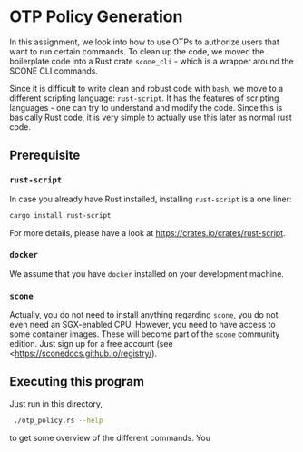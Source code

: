 # OTP Policy Generation

In this assignment, we look into how to use OTPs to authorize users that want to run
certain commands. To clean up the code, we moved the boilerplate code into a Rust crate
`scone_cli` - which is a wrapper around the SCONE CLI commands.

Since it is difficult to write clean and robust code with `bash`, we move to a different 
scripting language: `rust-script`. It has the features of scripting languages - one can
try to understand and modify the code. Since this is basically Rust code, it is very 
simple to actually use this later as normal rust code.

## Prerequisite 

### ``rust-script``
In case you already have Rust installed, installing ``rust-script`` is a one liner:

```bash
cargo install rust-script
```

For more details, please have a look at <https://crates.io/crates/rust-script>.

### ``docker``

We assume that you have ``docker`` installed on your development machine.

### ``scone``

Actually, you do not need to install anything regarding ``scone``, you do not even need
an SGX-enabled CPU. However, you need to have access to some container images. These
will become part of the ``scone`` community edition. Just sign up for a free account (see <https://sconedocs.github.io/registry/).

## Executing this program 

Just run in this directory, 

```bash
 ./otp_policy.rs --help
 ```

to get some overview of the different commands.  You  

